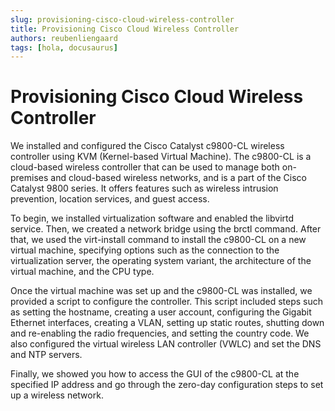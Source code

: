 ```yaml
---
slug: provisioning-cisco-cloud-wireless-controller
title: Provisioning Cisco Cloud Wireless Controller
authors: reubenliengaard
tags: [hola, docusaurus]
---
```


# Provisioning Cisco Cloud Wireless Controller

We installed and configured the Cisco Catalyst c9800-CL wireless controller using KVM (Kernel-based Virtual Machine). The c9800-CL is a cloud-based wireless controller that can be used to manage both on-premises and cloud-based wireless networks, and is a part of the Cisco Catalyst 9800 series. It offers features such as wireless intrusion prevention, location services, and guest access.

To begin, we installed virtualization software and enabled the libvirtd service. Then, we created a network bridge using the brctl command. After that, we used the virt-install command to install the c9800-CL on a new virtual machine, specifying options such as the connection to the virtualization server, the operating system variant, the architecture of the virtual machine, and the CPU type.

Once the virtual machine was set up and the c9800-CL was installed, we provided a script to configure the controller. This script included steps such as setting the hostname, creating a user account, configuring the Gigabit Ethernet interfaces, creating a VLAN, setting up static routes, shutting down and re-enabling the radio frequencies, and setting the country code. We also configured the virtual wireless LAN controller (VWLC) and set the DNS and NTP servers.

Finally, we showed you how to access the GUI of the c9800-CL at the specified IP address and go through the zero-day configuration steps to set up a wireless network.